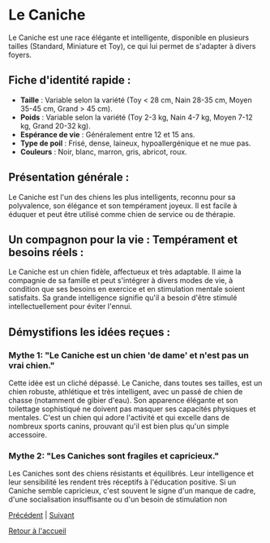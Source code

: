 # Le Caniche

Le Caniche est une race élégante et intelligente, disponible en plusieurs tailles (Standard, Miniature et Toy), ce qui lui permet de s'adapter à divers foyers.

## Fiche d'identité rapide :
- **Taille** : Variable selon la variété (Toy < 28 cm, Nain 28-35 cm, Moyen 35-45 cm, Grand > 45 cm).
- **Poids** : Variable selon la variété (Toy 2-3 kg, Nain 4-7 kg, Moyen 7-12 kg, Grand 20-32 kg).
- **Espérance de vie** : Généralement entre 12 et 15 ans.
- **Type de poil** : Frisé, dense, laineux, hypoallergénique et ne mue pas.
- **Couleurs** : Noir, blanc, marron, gris, abricot, roux.

## Présentation générale :
Le Caniche est l'un des chiens les plus intelligents, reconnu pour sa polyvalence, son élégance et son tempérament joyeux. Il est facile à éduquer et peut être utilisé comme chien de service ou de thérapie.

## Un compagnon pour la vie : Tempérament et besoins réels :
Le Caniche est un chien fidèle, affectueux et très adaptable. Il aime la compagnie de sa famille et peut s'intégrer à divers modes de vie, à condition que ses besoins en exercice et en stimulation mentale soient satisfaits. Sa grande intelligence signifie qu'il a besoin d'être stimulé intellectuellement pour éviter l'ennui.

## Démystifions les idées reçues :
### Mythe 1: "Le Caniche est un chien 'de dame' et n'est pas un vrai chien."
Cette idée est un cliché dépassé. Le Caniche, dans toutes ses tailles, est un chien robuste, athlétique et très intelligent, avec un passé de chien de chasse (notamment de gibier d'eau). Son apparence élégante et son toilettage sophistiqué ne doivent pas masquer ses capacités physiques et mentales. C'est un chien qui adore l'activité et qui excelle dans de nombreux sports canins, prouvant qu'il est bien plus qu'un simple accessoire.

### Mythe 2: "Les Caniches sont fragiles et capricieux."
Les Caniches sont des chiens résistants et équilibrés. Leur intelligence et leur sensibilité les rendent très réceptifs à l'éducation positive. Si un Caniche semble capricieux, c'est souvent le signe d'un manque de cadre, d'une socialisation insuffisante ou d'un besoin de stimulation non 

[Précédent](./cane_corso.md) | [Suivant](./chihuahua.md)

[Retour à l'accueil](../index.md) 